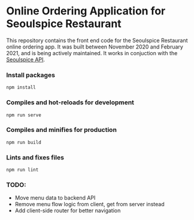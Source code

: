 # Online Ordering Application for Seoulspice Restaurant

This repository contains the front end code for the Seoulspice Restaurant online ordering app. It was built between November 2020 and February 2021, and is being actively maintained. It works in conjuction with the [Seoulspice API](https://github.com/michaelcaterisano/seoulspice-api).

### Install packages

```
npm install
```

### Compiles and hot-reloads for development

```
npm run serve
```

### Compiles and minifies for production

```
npm run build
```

### Lints and fixes files

```
npm run lint
```

### TODO:

- Move menu data to backend API
- Remove menu flow logic from client, get from server instead
- Add client-side router for better navigation
